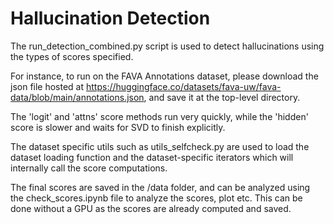 # Hallucination Detection

The run_detection_combined.py script is used to detect hallucinations using the types of scores specified.

For instance, to run on the FAVA Annotations dataset, please download the json file hosted at https://huggingface.co/datasets/fava-uw/fava-data/blob/main/annotations.json, and save it at the top-level directory. 

The 'logit' and 'attns' score methods run very quickly, while the 'hidden' score is slower and waits for SVD to finish explicitly.

The dataset specific utils such as utils_selfcheck.py are used to load the dataset loading function and the dataset-specific iterators which will internally call the score computations. 

The final scores are saved in the /data folder, and can be analyzed using the check_scores.ipynb file to analyze the scores, plot etc. This can be done without a GPU as the scores are already computed and saved. 